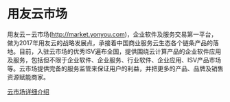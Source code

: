# 用友云市场

用友云－云市场(http://market.yonyou.com)，企业软件及服务交易第一平台，
做为2017年用友云的战略发展点，承接着中国商业服务云生态各个链条产品的落地。目前，入驻云市场的优秀ISV遍布全国，提供围绕云计算产品的企业软件应用及服务，包括但不限于企业软件、企业服务、行业软件、企业应用、ISV产品市场等。云市场提供完备的服务监管来保证用户的利益，并把更多的产品、品牌及销售资源赋能商家。


[云市场详细介绍](/doc/cloud_market.html#/md-build/cloud_market/articles/yycloud/2-/guanwangjieshao.md)




